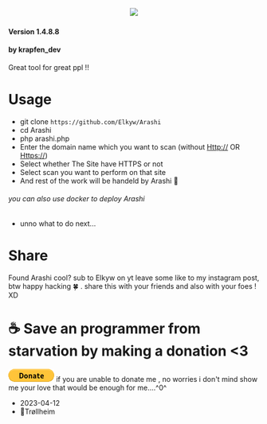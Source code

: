 <p align="center">
 <img src="banner.png" width="600px">
</p>

#### Version 1.4.8.8

#### by krapfen_dev

Great tool for great ppl !!

# Usage

- git clone `https://github.com/Elkyw/Arashi`
- cd Arashi
- php arashi.php
- Enter the domain name which you want to scan (without <Http://> OR <Https://>)
- Select whether The Site have HTTPS or not
- Select scan you want to perform on that site
- And rest of the work will be handeld by Arashi 🍃

###### you can also use docker to deploy Arashi

- unno what to do next...

# Share

Found Arashi cool? sub to Elkyw on yt leave some like to my instagram post, btw happy hacking 🍀 .
share this with your friends and also with your foes ! XD

# ☕ Save an programmer from starvation by making a donation <3

[![Foo](/donate.gif)](https://www.buymeacoffee.com/Elkyw)
if you are unable to donate me , no worries i don't mind show me your love that would be enough for me....^0^

- 2023-04-12
- 📌Trøllheim
